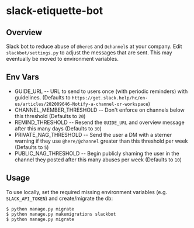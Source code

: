 # slack-etiquette-bot

## Overview

Slack bot to reduce abuse of `@here`s and `@channel`s at your company. Edit `slackbot/settings.py` to adjust the messages that are sent. This may eventually be moved to environment variables.

## Env Vars

* GUIDE_URL -- URL to send to users once (with periodic reminders) with guidelines. (Defaults to `https://get.slack.help/hc/en-us/articles/202009646-Notify-a-channel-or-workspace`)
* CHANNEL_MEMBER_THRESHOLD -- Don't enforce on channels below this threshold (Defaults to `20`)
* REMIND_THRESHOLD -- Resend the `GUIDE_URL` and overview message after this many days (Defaults to `30`)
* PRIVATE_NAG_THRESHOLD -- Send the user a DM with a sterner warning if they use `@here/@channel` greater than this threshold per week (Defaults to `5`)
* PUBLIC_NAG_THRESHOLD -- Begin publicly shaming the user in the channel they posted after this many abuses per week (Defaults to `10`)


## Usage

To use locally, set the required missing environment variables (e.g. `SLACK_API_TOKEN`) and create/migrate the db:
```
$ python manage.py migrate
$ python manage.py makemigrations slackbot
$ python manage.py migrate
```
